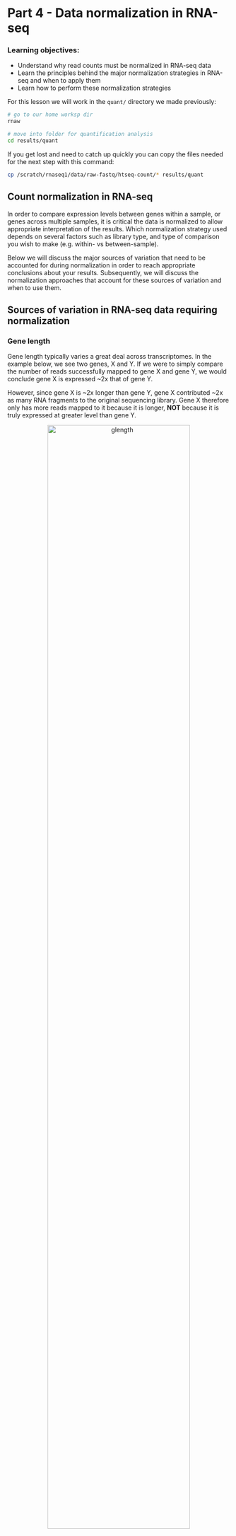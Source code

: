 
# Part 4 - Data normalization in RNA-seq

### Learning objectives:
- Understand why read counts must be normalized in RNA-seq data
- Learn the principles behind the major normalization strategies in RNA-seq and when to apply them
- Learn how to perform these normalization strategies

For this lesson we will work in the `quant/` directory we made previously:
```bash
# go to our home worksp dir
rnaw

# move into folder for quantification analysis
cd results/quant
```

If you get lost and need to catch up quickly you can copy the files needed for the next step with this command:

```bash
cp /scratch/rnaseq1/data/raw-fastq/htseq-count/* results/quant
```

## Count normalization in RNA-seq

In order to compare expression levels between genes within a sample, or genes across multiple samples, it is critical the data is normalized to allow appropriate interpretation of the results. Which normalization strategy used depends on several factors such as library type, and type of comparison you wish to make (e.g. within- vs between-sample).

Below we will discuss the major sources of variation that need to be accounted for during normalization in order to reach appropriate conclusions about your results. Subsequently, we will discuss the normalization approaches that account for these sources of variation and when to use them.

## Sources of variation in RNA-seq data requiring normalization

### Gene length

Gene length typically varies a great deal across transcriptomes.
In the example below, we see two genes, X and Y. If we were to simply compare the number of reads successfully mapped to gene X and gene Y, we would conclude gene X is expressed ~2x that of gene Y.

However, since gene X is ~2x longer than gene Y, gene X contributed ~2x as many RNA fragments to the original sequencing library. Gene X therefore only has more reads mapped to it because it is longer, **NOT** because it is truly expressed at greater level than gene Y.  

<p align="center">
<img src="../figures/gene_length.png" alt="glength"
	title="" width="80%" height="80%" />
</p>

To address gene length bias, we must normalize raw read counts in a way that accounts for the size of each gene. Once we do this for gene X & gene Y, we would conclude their gene expression levels are similar.

Normalization for gene length is critical when comparing between genes **within the same sample**, however when comparing expression of the same gene **across different samples**, correction for gene length is not as important since we assume the gene is of the same length in all samples.

NOTE: An exception to this rule is when comparing expression levels of different transcripts between samples, which may change in length.

### Library size/sequencing depth  

Although samples are pooled together at similar concentrations for sequencing, some samples end up being sequenced more than others, leading to slight differences in how many reads are produced for that sample, and therefore sequencing depth and size. Furthermore, if samples are sequenced on separate runs, their sequencing depths may be very different.

If we don't account for variation in sequencing depth, we might conclude some genes are expressed at greater levels in a sample that has simply been sequenced to a greater depth.  

<p align="center">
<img src="../figures/library_size.png" alt="lib-composition"
	title="" width="85%" height="85%" />
</p>

In the above example, sample 1 (left) is sequenced to twice the depth of sample 2 (right), with 30 million reads vs 15 million reads. None of the genes are truly differentially expressed between the samples, and all 3 genes have approximately twice as many reads as those in sample 1 simply due to the excess sequecing depth.

### Library composition

The presence of truly differentially expressed genes between samples causes the number of reads for other genes in those samples to be skewed. In the below example, gene Y is differentially expressed between the two samples, with much higher expression in sample 1. This means that fewer sequencing reagents are available in sample 1 for sequencing the other genes (X and Y) and they will achieve fewer reads than the same genes in sample 2, even if the samples are sequenced to the same depth.

<p align="center">
<img src="../figures/library_composition.png" alt="lib-size"
	title="" width="85%" height="85%" />
</p>

Such library composition effects must also be accounted for during normalization to avoid falsely interpreting compositional effects as true differential expression findings. If samples you wish to compare are **very** distinct in their gene expression profiles, such as comparing drug-treated samples vs untreated samples, compositional effects may be large, therefore effectively correcting for these effects becomes critical for appropriate interpretation.


## Normalization methods

Several normalization methods exist for RNA-seq data. Which method you use depends on the comparison you are trying to make (e.g. between or within samples), therefore it is important to understand how each is calculated and when to use it.

### Counts per million (CPM)

CPM is a simple normalization method that involves scaling the number of reads mapped to a feature by the total number of reads in a sample. This fraction is multiplied by 1 million in order to provide the number of reads per million mapped in the sample.

<p align="center">
<img src="../figures/cpm.png" alt="lib-composition"
	title="" width="65%" height="65%" />
</p>

We will briefly use R to calculate CPM values for our dataset. If you are not familiar with R don't worry, this is not complex R code and many software packages will calculate normalized counts for you.
```r
# to begin an R session on discovery use the following command
R

# read in raw counts matrix
all_counts <- read.table("all_counts_full.txt", sep="\t", stringsAsFactors=F, header=T)

# look at the counts object
head(all_counts)

# write a function that will calculate TPM
cpm <- function(counts) {
	cpm <- c()
	for(i in 1:length(counts)){
		cpm[i] <- counts[i] / sum(counts) * 1e6
	}
	cpm
}

# apply function to the columns of raw counts data 
# we start at the third column because the first two columns have the ensemble IDs and gene names
all_counts_cpm <- apply(all_counts[3:5], 2, cpm)
## NOTE: we are calculating cpm for first 3 samples only to save time..

# add gene info columns back in
all_counts_cpm <- cbind(all_counts[, c(1,2)], all_counts_cpm)

# write to file
write.csv(all_counts_cpm, file="all_counts_CPM.csv")
```

**NOTE:** CPM does **NOT** normalize for gene length, therefore cannot be used to compare expression between different genes in the same sample. An exception to this rule would be in the case of 3'-end RNA-seq datasets, which have no gene length bias, therefore CPM would be appropriate for comparing expression between genes in the same sample in such data.

### Transcripts per million (TPM)

TPM has become a common normalization approach for RNA-seq data. Reads mapped to a feature (gene) are first normalized by the length of the feature (in kilobases), then divided by the total number of length normalized reads in the sample. Like CPM, reads are scaled per million.

<p align="center">
<img src="../figures/tpm.png" alt="lib-composition"
	title="" width="50%" height="50%" />
</p>

Since TPM normalizes for both gene length and sequencing depth, TPM values can be used to compare expression levels of genes within a sample, as well as between samples. TPM is recommended instead of RPKM/FPKM, for reasons we will discuss below.

Calculate TPM from our raw read counts:
```r
# read in raw counts matrix
all_counts <- read.table("all_counts.txt", sep="\t", stringsAsFactors=FALSE, header=TRUE)

# read in gene lengths matrix (pre made for you)
gene_lengths <- read.table("gene-lengths-grch38.tsv", sep="\t", stringsAsFactors=FALSE, header=TRUE)

# look at the lengths object
head(gene_lengths)

# write a function that will calculate TPM
tpm <- function(counts, lengths) {
	rate <- counts / lengths
	tpm <- c()
	for(i in 1:length(counts)){
		tpm[i] <- rate[i] / sum(rate) * 1e6
	}
	tpm
}

# apply function to the columns of raw counts data
all_counts_tpm <- apply(all_counts[, 3:5], 2, tpm, gene_lengths$length)
## NOTE: we are calculating tpm for first 3 samples only to save time..

# add gene info columns back in
all_counts_tpm <- cbind(all_counts[, c(1,2)], all_counts_tpm)

# write to file
write.csv(all_counts_tpm, file="all_counts_TPM.csv")
```

Now you have a separate expression file containing all the normalized count values, and can be used to compare gene expression between samples, as well as between genes within a sample.

You could use this matrix to plot TPM values for some genes of interest. For example, the manuscript associated with these data ([Himes *et al*, 2014, *PloS One*](https://journals.plos.org/plosone/article?id=10.1371/journal.pone.0099625)) identifies *DUSP1* as a differentially expressed gene in their study. Lets plot DUSP1 TPM values to see if we can confirm this observation.

NOTE: Since we only calculated TPM for a subset of samples above (to save time) the example below will first load the complete TPM normalized dataset.

Visualize *DUSP1* TPM expression levels:
```R
# read in file containing all TPM counts (pre-made for you)
all_counts_tpm_full <- read.csv("/scratch/rnaseq1/data/htseq-count/all_counts_TPM-full.csv")

# get expression values for DUSP1 row
DUSP1_tpm <- all_counts_tpm_full[all_counts_tpm_full$gene_name=="DUSP1",]

# remove gene info columns
DUSP1_tpm <- DUSP1_tpm[ ,c(4:ncol(DUSP1_tpm))]

# convert to a numeric vector
DUSP1 <- as.numeric(DUSP1_tpm[1,])

# generate barplot of gene expression across samples
ppi=300
png("DUSP1_tpm.png")
barplot(DUSP1,
	col="lightblue", ylab="TPM", xlab="sample",
	main = "DUSP1 expression", las = 1)
dev.off()
```

<p align="center">
<img src="../figures/DUSP1_tpm.png" alt="d1"
	title="" width="80%" height="80%" />
</p>

DUSP1 expression is clearly variable across the samples, suggesting differential expression across sample groups may exist (treated vs untreated). This can be tested statistically in a formal differential expression analysis (next workshop!).


### Reads/fragments per kilobase of exon per million mapped reads (RPKM/FPKM)

RPKM and FPKM have been used for many years as normalization strategies in RNA-seq experiments. RPKM/FPKM are calculated in a very similar way to TPM, however the order of operations is essentially reversed. For RPKM and FPKM, reads are first normalized for sequencing depth, then gene length.

<p align="center">
<img src="../figures/rpkm-fpkm.png" alt="lib-composition"
	title="" width="90%" height="85%" />
</p>

The difference between RPKM and FPKM is very simple: RPKM is used for single-end experiments, whereas FPKM is used in paired-end experiments. This is because in single-end experiments we only measure one end of the DNA fragments in our library, however in paired-end experiments we measure the same DNA molecule 2x (once from each end), therefore we only need to count that fragment once during normaliation, despite having 2 reads for it.

Since our dataset is paired-end and we counted the number of fragments in the quantification step, we are calculating FPKM. Calculate FPKM from our raw read counts:
```r
# write a function that will calculate TPM
fpkm <- function(counts, lengths) {
	rate <- counts / lengths
	fpkm <- c()
	for(i in 1:length(counts)){
		fpkm[i] <- rate[i] / sum(counts) * 1e9
	}
	fpkm
}

# apply function to the columns of raw counts data
all_counts_fpkm <- apply(all_counts[, 3:5], 2, fpkm, gene_lengths$length)
## NOTE: we are calculating fpkm for first 3 samples only to save time..

# add gene info columns back in
all_counts_fpkm <- cbind(all_counts[, c(1,2)], all_counts_fpkm)

# write to file
write.csv(all_counts_fpkm, file="all_counts_FPKM.csv")
```

Although the measures are calculated in a very similar way, the reversed order of the calculations has a profound effect on how the values calculated by each method can be interpreted. Consider the example below:


#### Raw counts:
**Gene** | **Sample 1** | **Sample 2**
-------|-------|-------
X (4kb) | 65 | 73	 
Y (3kb) | 20 | 25	 
Z (1kb) | 15 | 12
**Total** | **100** | **110**

Raw counts for 2 samples with slightly different read depths (100 vs 110) therefore normalization is required to compare gene expression levels.

#### RPKM:
**Gene** | **Sample 1** | **Sample 2**
-------|-------|-------
X (4kb) | 1.625 | 1.659	 
Y (3kb) | 0.667 | 0.758	 
Z (1kb) | 1.500 | 1.091  
**Total** | **3.792** | **3.508**

Note how the proportion of total RPKM values for any one given gene is different depending on the dataset, as the total RPKM values are not equal across all samples. Therefore, it is not straightforward to compare RPKM values for a single gene across samples.

#### TPM:
**Gene** | **Sample 1** | **Sample 2**
-------|-------|-------
X (4kb) | 4.286 | 4.730	 
Y (3kb) | 1.758 | 2.160	 
Z (1kb) | 3.956 | 3.110  
**Total** | **10** | **10**

Total TPM values across samples are equal, therefore the TPM values for each gene can be interpreted on the same scale between samples, making TPM values less susceptible to bias. TPM has now been suggested as a general replacement to RPKM and FPKM.  

Despite the benefits of interpretability achieved by TPM, limitations still exist, and TPM values (like RPKM/FPKM) are susceptible to misuse in some contexts, discussed further [in Zhao et al, 2020.](https://rnajournal.cshlp.org/content/early/2020/04/13/rna.074922.120). In particular, while TPM does normalize for library composition effects between samples, when composition effects become very large (such as when comparing between experimental groups in a differential expression experiment) TPM can suffer some biases.

To address these issues, more complex normalization algorithms have been developed that more completely address library composition issues when very large differences in gene expression exist between samples. These methods are generally used to normalized RNA-seq data in the context of a differential expression analysis. For example:
- *DESeq2's* median-of-ratios
- *EdgeR's* TMM method (Trimmed Mean of M-values)

Although we don't discuss these normalization approaches in this workshop, they will be discussed in the next RNA-seq workshop in this series (Differential Expression Analysis).

### Summary: Normalization method comparison

The below table summarizes the 3 normalization methods described above. It is important to learn when it is appropriate to apply each one to your dataset based on the comparisons you are trying to make.

**Method** | **Name** | **Accounts for** | **Appropriate comparisons**
-------|-------|-------|-------
CPM | Counts per million | Depth	 | - Between-sample<br>- Within experimental group
TPM | Transcripts per million | Depth & feature length | - Between- and within-sample<br>- Within experimental group
RPKM/FPKM | Reads/fragments per kilobase<br>of exon per million | Depth & feature length | - Within-sample<br>
